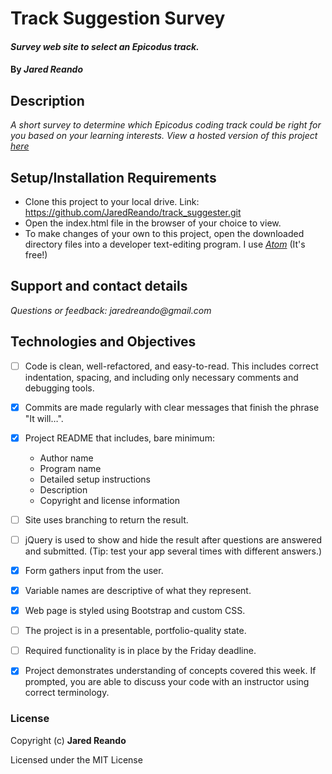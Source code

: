 # Track Suggestion Survey

#### _Survey web site to select an Epicodus track._

#### By _**Jared Reando**_

## Description

_A short survey to determine which Epicodus coding track could be right for you based on your learning interests. View a hosted version of this project [here](https://jaredreando.github.io/track_suggester/)_

## Setup/Installation Requirements

* Clone this project to your local drive. Link: https://github.com/JaredReando/track_suggester.git
* Open the index.html file in the browser of your choice to view.
* To make changes of your own to this project, open the downloaded directory files into a developer text-editing program.
  I use _[Atom](https://atom.io/)_ (It's free!)

## Support and contact details

_Questions or feedback: jaredreando@gmail.com_

## Technologies and Objectives

- [ ] Code is clean, well-refactored, and easy-to-read. This includes correct indentation, spacing, and including only necessary comments and debugging tools.

- [x] Commits are made regularly with clear messages that finish the phrase "It will…".

- [x] Project README that includes, bare minimum:
    * Author name
    * Program name
    * Detailed setup instructions
    * Description
    * Copyright and license information

- [ ] Site uses branching to return the result.

- [ ] jQuery is used to show and hide the result after questions are answered and submitted. (Tip: test your app several times with different answers.)

- [x] Form gathers input from the user.

- [x] Variable names are descriptive of what they represent.

- [x] Web page is styled using Bootstrap and custom CSS.

- [ ] The project is in a presentable, portfolio-quality state.

- [ ] Required functionality is in place by the Friday deadline.

- [x] Project demonstrates understanding of concepts covered this week. If prompted, you are able to discuss your code with an instructor using correct terminology.

### License

Copyright (c) **Jared Reando**

Licensed under the MIT License
